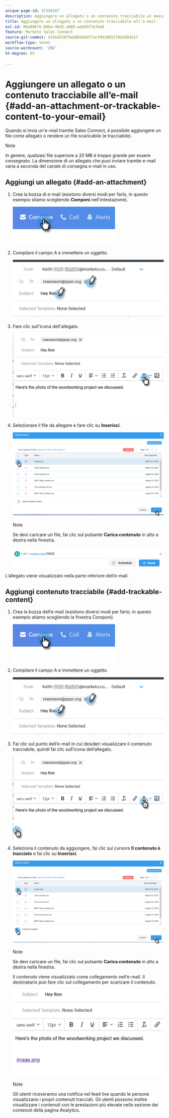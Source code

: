 ```yaml
---
unique-page-id: 37356587
description: Aggiungere un allegato o un contenuto tracciabile al messaggio e-mail - Documenti Marketo - Documentazione del prodotto
title: Aggiungere un allegato o un contenuto tracciabile all’e-mail
exl-id: 06a80676-00bd-46d3-a989-ae503f7e76a6
feature: Marketo Sales Connect
source-git-commit: 431bd258f9a68bbb9df7acf043085578d3d91b1f
workflow-type: tm+mt
source-wordcount: '292'
ht-degree: 0%

---
```


# Aggiungere un allegato o un contenuto tracciabile all’e-mail {#add-an-attachment-or-trackable-content-to-your-email}

Quando si invia un&#39;e-mail tramite Sales Connect, è possibile aggiungere un file come allegato o rendere un file scaricabile (e tracciabile).

>[!NOTE]
>
>In genere, qualsiasi file superiore a 20 MB è troppo grande per essere consegnato. La dimensione di un allegato che puoi inviare tramite e-mail varia a seconda del canale di consegna e-mail in uso.

## Aggiungi un allegato {#add-an-attachment}

1. Crea la bozza di e-mail (esistono diversi modi per farlo, in questo esempio stiamo scegliendo **Componi** nell&#39;intestazione).

   ![](assets/one-4.png)

1. Compilare il campo A e immettere un oggetto.

   ![](assets/attach-two.png)

1. Fare clic sull&#39;icona dell&#39;allegato.

   ![](assets/attach-three.png)

1. Selezionare il file da allegare e fare clic su **Inserisci**.

   ![](assets/attach-four.png)

   >[!NOTE]
   >
   >Se devi caricare un file, fai clic sul pulsante **Carica contenuto** in alto a destra nella finestra.

   ![](assets/attach-five.png)

L’allegato viene visualizzato nella parte inferiore dell’e-mail.

## Aggiungi contenuto tracciabile {#add-trackable-content}

1. Crea la bozza dell’e-mail (esistono diversi modi per farlo; in questo esempio stiamo scegliendo la finestra Componi).

   ![](assets/one-4.png)

1. Compilare il campo A e immettere un oggetto.

   ![](assets/two-4.png)

1. Fai clic sul punto dell’e-mail in cui desideri visualizzare il contenuto tracciabile, quindi fai clic sull’icona dell’allegato.

   ![](assets/three-4.png)

1. Seleziona il contenuto da aggiungere, fai clic sul cursore **Il contenuto è tracciato** e fai clic su **Inserisci**.

   ![](assets/four-4.png)

   >[!NOTE]
   >
   >Se devi caricare un file, fai clic sul pulsante **Carica contenuto** in alto a destra nella finestra.

   Il contenuto viene visualizzato come collegamento nell’e-mail. Il destinatario può fare clic sul collegamento per scaricare il contenuto.

   ![](assets/five-2.png)

   >[!NOTE]
   >
   >Gli utenti riceveranno una notifica nel feed live quando le persone visualizzano i propri contenuti tracciati. Gli utenti possono inoltre visualizzare i contenuti con le prestazioni più elevate nella sezione dei contenuti della pagina Analytics.
